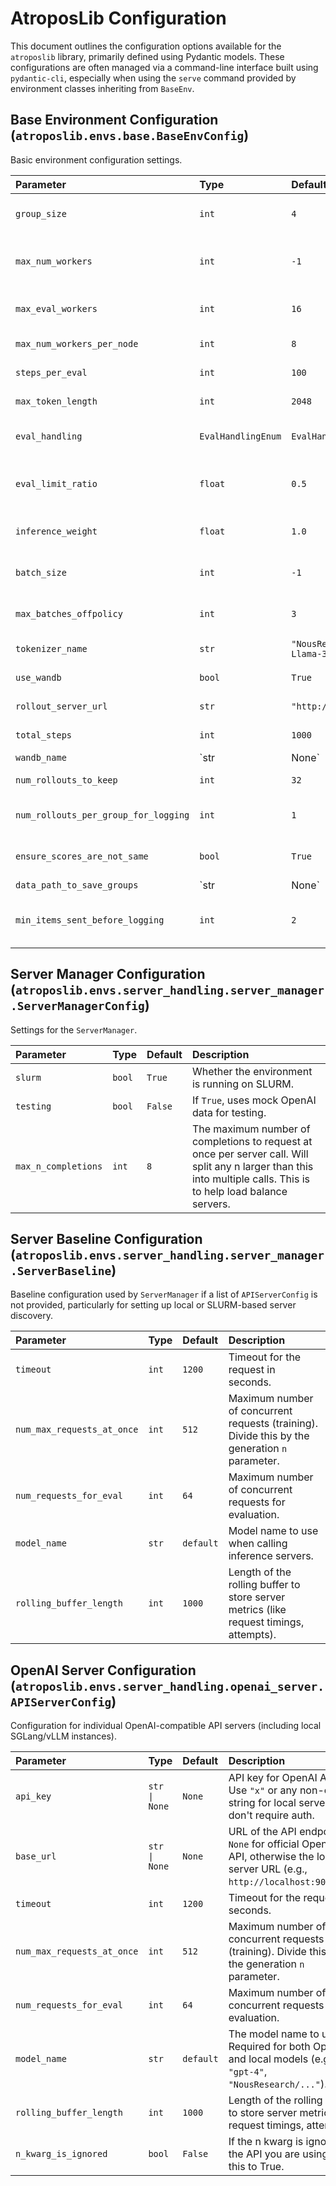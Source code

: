 # AtroposLib Configuration

This document outlines the configuration options available for the `atroposlib` library, primarily defined using Pydantic models.
These configurations are often managed via a command-line interface built using `pydantic-cli`, especially when using the `serve` command provided by environment classes inheriting from `BaseEnv`.

## Base Environment Configuration (`atroposlib.envs.base.BaseEnvConfig`)

Basic environment configuration settings.

| Parameter                        | Type                     | Default                                         | Description                                                                                                |
| :------------------------------- | :----------------------- | :---------------------------------------------- | :--------------------------------------------------------------------------------------------------------- |
| `group_size`                     | `int`                    | `4`                                             | How many responses are grouped together for scoring.                                                       |
| `max_num_workers`                | `int`                    | `-1`                                            | Maximum number of workers to use. `-1` calculates from `max_num_workers_per_node`.                       |
| `max_eval_workers`               | `int`                    | `16`                                            | Maximum number of workers to use for evaluation.                                                           |
| `max_num_workers_per_node`       | `int`                    | `8`                                             | Maximum number of workers to use per node.                                                                 |
| `steps_per_eval`                 | `int`                    | `100`                                           | Number of steps to take before evaluating.                                                                 |
| `max_token_length`               | `int`                    | `2048`                                          | Maximum token length used in generations.                                                                  |
| `eval_handling`                  | `EvalHandlingEnum`       | `EvalHandlingEnum.STOP_TRAIN`                   | How to handle evaluations (`STOP_TRAIN`, `LIMIT_TRAIN`, `NONE`).                                             |
| `eval_limit_ratio`               | `float`                  | `0.5`                                           | Ratio of training workers to limit during evals (used if `eval_handling` is `LIMIT_TRAIN`).                |
| `inference_weight`               | `float`                  | `1.0`                                           | Inference weight. Set to `-1` to ignore if doing something special.                                        |
| `batch_size`                     | `int`                    | `-1`                                            | Batch size for training. Usually set by the trainer via the API.                                           |
| `max_batches_offpolicy`          | `int`                    | `3`                                             | Maximum number of off-policy batches to have in the queue.                                                 |
| `tokenizer_name`                 | `str`                    | `"NousResearch/DeepHermes-3-Llama-3-3B-Preview"` | Hugging Face tokenizer to use.                                                                             |
| `use_wandb`                      | `bool`                   | `True`                                          | Whether to use Weights & Biases for logging.                                                               |
| `rollout_server_url`             | `str`                    | `"http://localhost:8000"`                       | URL of the rollout server (FastAPI interface).                                                             |
| `total_steps`                    | `int`                    | `1000`                                          | Total number of steps to run.                                                                              |
| `wandb_name`                     | `str | None`             | `None`                                          | Name to be grouped by in WandB.                                                                            |
| `num_rollouts_to_keep`           | `int`                    | `32`                                            | Number of rollouts to display on WandB.                                                                    |
| `num_rollouts_per_group_for_logging` | `int`                | `1`                                             | Number of rollouts per group to keep for logging. `-1` keeps all.                                          |
| `ensure_scores_are_not_same`     | `bool`                   | `True`                                          | Ensure that scores within a group are not identical (usually `True`).                                      |
| `data_path_to_save_groups`       | `str | None`             | `None`                                          | Path to save generated groups as a JSONL file. If set, groups will be written here.                         |
| `min_items_sent_before_logging`  | `int`                    | `2`                                             | Minimum number of items sent to the API before logging metrics. `0` or less logs every time.             |

## Server Manager Configuration (`atroposlib.envs.server_handling.server_manager.ServerManagerConfig`)

Settings for the `ServerManager`.

| Parameter | Type    | Default | Description                                       |
| :-------- | :------ | :------ | :------------------------------------------------ |
| `slurm`   | `bool`  | `True`  | Whether the environment is running on SLURM.      |
| `testing` | `bool`  | `False` | If `True`, uses mock OpenAI data for testing. |
| `max_n_completions` | `int` | `8` | The maximum number of completions to request at once per server call. Will split any n larger than this into multiple calls. This is to help load balance servers. |

## Server Baseline Configuration (`atroposlib.envs.server_handling.server_manager.ServerBaseline`)

Baseline configuration used by `ServerManager` if a list of `APIServerConfig` is not provided, particularly for setting up local or SLURM-based server discovery.

| Parameter                  | Type    | Default   | Description                                                                                             |
| :------------------------- | :------ | :-------- | :------------------------------------------------------------------------------------------------------ |
| `timeout`                  | `int`   | `1200`    | Timeout for the request in seconds.                                                                     |
| `num_max_requests_at_once` | `int`   | `512`     | Maximum number of concurrent requests (training). Divide this by the generation `n` parameter.          |
| `num_requests_for_eval`    | `int`   | `64`      | Maximum number of concurrent requests for evaluation.                                                   |
| `model_name`               | `str`   | `default` | Model name to use when calling inference servers.                                                     |
| `rolling_buffer_length`    | `int`   | `1000`    | Length of the rolling buffer to store server metrics (like request timings, attempts).                   |

## OpenAI Server Configuration (`atroposlib.envs.server_handling.openai_server.APIServerConfig`)

Configuration for individual OpenAI-compatible API servers (including local SGLang/vLLM instances).

| Parameter                  | Type         | Default   | Description                                                                                             |
| :------------------------- | :----------- | :-------- | :------------------------------------------------------------------------------------------------------ |
| `api_key`                  | `str \| None` | `None`    | API key for OpenAI API. Use `"x"` or any non-empty string for local servers that don't require auth.    |
| `base_url`                 | `str \| None` | `None`    | URL of the API endpoint. `None` for official OpenAI API, otherwise the local server URL (e.g., `http://localhost:9004/v1`). |
| `timeout`                  | `int`        | `1200`    | Timeout for the request in seconds.                                                                     |
| `num_max_requests_at_once` | `int`        | `512`     | Maximum number of concurrent requests (training). Divide this by the generation `n` parameter.          |
| `num_requests_for_eval`    | `int`        | `64`      | Maximum number of concurrent requests for evaluation.                                                   |
| `model_name`               | `str`        | `default` | The model name to use. Required for both OpenAI and local models (e.g., `"gpt-4"`, `"NousResearch/..."`). |
| `rolling_buffer_length`    | `int`        | `1000`    | Length of the rolling buffer to store server metrics (like request timings, attempts).                   |
| `n_kwarg_is_ignored`       | `bool`       | `False`   | If the n kwarg is ignored by the API you are using, set this to True.                                   |
